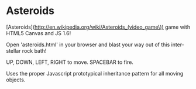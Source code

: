 Asteroids
=========

[Asteroids](http://en.wikipedia.org/wiki/Asteroids_(video_game\)) game with HTML5 Canvas and JS 1.6! 

Open 'asteroids.html' in your browser and blast your way out of this inter-stellar rock bath!

UP, DOWN, LEFT, RIGHT to move.
SPACEBAR to fire.

Uses the proper Javascript prototypical inheritance pattern for all moving objects. 
